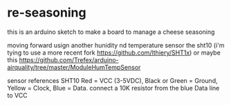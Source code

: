 # re-seasoning
this is an arduino sketch to make a board to manage a cheese seasoning 


moving forward usign another hunidity nd temperature sensor the sht10 (i'm tying to use a more recent fork https://github.com/lthiery/SHT1x)
or maybe this https://github.com/Trefex/arduino-airquality/tree/master/ModuleHumTempSensor 


sensor references 
SHT10
Red = VCC (3-5VDC), Black or Green = Ground, Yellow = Clock, Blue = Data.
connect a 10K resistor from the blue Data line to VCC